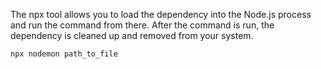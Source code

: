 The npx tool allows you to load the dependency into the Node.js process and run the command from there. After the command is run, the dependency is cleaned up and removed from your system.

`npx nodemon path_to_file` 
